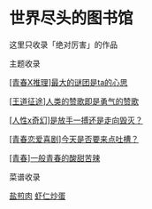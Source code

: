 # 世界尽头的图书馆

这里只收录「绝对厉害」的作品

主题收录

[[青春X推理]最大的谜团是ta的心思]([青春X推理]最大的谜团是ta的心思.md)

[[王道征途]人类的赞歌即是勇气的赞歌]([王道征途]人类的赞歌即是勇气的赞歌.md)

[[人性x奇幻]是放手一搏还是走向毁灭？]([人性x奇幻]是放手一搏还是走向毁灭？.md)

[[青春恋爱喜剧]今天是否要来点吐槽？]([青春恋爱喜剧]今天是否要来点吐槽？.md)

[[青春]一般青春的酸甜苦辣]([青春]一般青春的酸甜苦辣.md)

菜谱收录

[盐煎肉](./recipes/盐煎肉.md)
[虾仁炒蛋](./recipes/鸡蛋炒虾仁.md)


